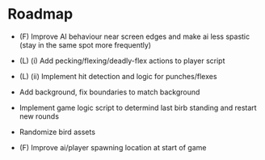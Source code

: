 Roadmap
=======

* (F) Improve AI behaviour near screen edges and make ai less spastic (stay in the same spot more
  frequently)

* (L) (i) Add pecking/flexing/deadly-flex actions to player script

* (L) (ii) Implement hit detection and logic for punches/flexes

* Add background, fix boundaries to match background

* Implement game logic script to determind last birb standing and restart new rounds

* Randomize bird assets

* (F) Improve ai/player spawning location at start of game
